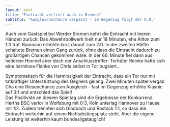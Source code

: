 ```yaml
---
layout: post
title: "Eintracht verliert auch in Bremen"
subtitle: "Ausgleichschance verpasst - im Gegenzug folgt der K.O."
---
```


Auch vom Gastspiel bei Werder Bremen kehrt die Eintracht mit leeren Händen zurück: Das Abwehrbollwerk hielt nur 18 Minuten, ehe Ailton zum 1:0 traf. Baumann erhöhte kurz darauf zum 2:0. In der zweiten Hälfte schaltete Bremen einen Gang zurück, ohne dass die Eintracht dadurch zu großartigen Chancen gekommen wäre. In der 66. Minute fiel dann aus heiterem Himmel aber doch der Anschlusstreffer: Torhüter Reinke hatte sich eine harmlose Flanke von Chris selbst in Tor bugsiert... 

Symptomatisch für die Harmlosigkeit der Eintracht, dass ein Tor nur mit tatkräftiger Unterstützung des Gegners gelang. Zwei Minuten später vergab Cha eine Riesenchance zum Ausgleich - fast im Gegenzug erhöhte Klasnic auf 3:1 und entschied das Spiel!  
Das Positivste an diesem Spieltag sind die Ergebnisse der Konkurrenz: Hertha BSC verlor in Wolfsburg mit 0:3, Köln unterlag Hannover zu Hause mit 1:2. Zudem trennten sich Gladbach und Rostock 1:1, so dass die Eintracht weiterhin auf einem Nichtabstiegsplatz steht. Aber die eigene Leistung ist weiterhin kaum bundesligatauglich!
